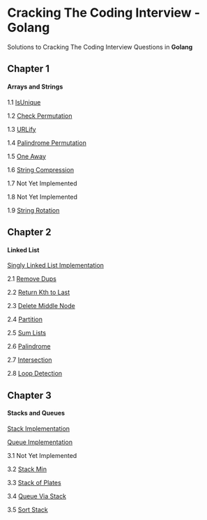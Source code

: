 # Cracking The Coding Interview - Golang
Solutions to Cracking The Coding Interview Questions in **Golang**

## Chapter 1
#### Arrays and Strings
1.1 [IsUnique](https://github.com/procrypt/CrackingTheCodingInterview-Golang/blob/master/Ch-1-Arrays-and-Strings/1.1-IsUnique/isUnique.go)

1.2 [Check Permutation](https://github.com/procrypt/CrackingTheCodingInterview-Golang/blob/master/Ch-1-Arrays-and-Strings/1.2-Check-Permutation/checkPermutation.go)

1.3 [URLify](https://github.com/procrypt/CrackingTheCodingInterview-Golang/blob/master/Ch-1-Arrays-and-Strings/1.3-URLify/URLify.go)

1.4 [Palindrome Permutation](https://github.com/procrypt/CrackingTheCodingInterview-Golang/blob/master/Ch-1-Arrays-and-Strings/1.4-Palindrome-Permutation/palindromePermutation.go)

1.5 [One Away](https://github.com/procrypt/CrackingTheCodingInterview-Golang/blob/master/Ch-1-Arrays-and-Strings/1.5-One-Away/oneAway.go)

1.6 [String Compression](https://github.com/procrypt/CrackingTheCodingInterview-Golang/blob/master/Ch-1-Arrays-and-Strings/1.6-String-Compression/stringCompression.go)

1.7 Not Yet Implemented 

1.8 Not Yet Implemented 

1.9 [String Rotation](https://github.com/procrypt/CrackingTheCodingInterview-Golang/blob/master/Ch-1-Arrays-and-Strings/1.9-String-Rotation/stringRotation.go)

## Chapter 2
#### Linked List
[Singly Linked List Implementation](https://github.com/procrypt/CrackingTheCodingInterview-Golang/blob/master/Ch-2-LinkedList/SinglyLinkedList/singlyLinkedList.go)

2.1 [Remove Dups](https://github.com/procrypt/CrackingTheCodingInterview-Golang/blob/master/Ch-2-LinkedList/2.1-Remove-Dups/removeDups.go)

2.2 [Return Kth to Last](https://github.com/procrypt/CrackingTheCodingInterview-Golang/blob/master/Ch-2-LinkedList/2.2-Return-Kth-to-Last/returnKthToLast.go)

2.3 [Delete Middle Node](https://github.com/procrypt/CrackingTheCodingInterview-Golang/blob/master/Ch-2-LinkedList/2.3-Delete-Middle-Node/deleteMiddleNode.go)

2.4 [Partition](https://github.com/procrypt/CrackingTheCodingInterview-Golang/blob/master/Ch-2-LinkedList/2.4-Partition/Partition.go)

2.5 [Sum Lists](https://github.com/procrypt/CrackingTheCodingInterview-Golang/blob/master/Ch-2-LinkedList/2.5-Sum-Lists/sumLists.go)

2.6 [Palindrome](https://github.com/procrypt/CrackingTheCodingInterview-Golang/blob/master/Ch-2-LinkedList/2.6-Palindrome/palindrome.go)

2.7 [Intersection](https://github.com/procrypt/CrackingTheCodingInterview-Golang/blob/master/Ch-2-LinkedList/2.7-Intersection/intersection.go)

2.8 [Loop Detection](https://github.com/procrypt/CrackingTheCodingInterview-Golang/blob/master/Ch-2-LinkedList/2.8-Loop-Detection/loopDetection.go)

## Chapter 3
#### Stacks and Queues
[Stack Implementation](https://github.com/procrypt/CrackingTheCodingInterview-Golang/blob/master/Ch3-Stacks-and-Queues/Stack/stack.go)

[Queue Implementation](https://github.com/procrypt/CrackingTheCodingInterview-Golang/blob/master/Ch3-Stacks-and-Queues/Queue/queue.go)

3.1 Not Yet Implemented

3.2 [Stack Min](https://github.com/procrypt/CrackingTheCodingInterview-Golang/blob/master/Ch3-Stacks-and-Queues/3.2-Stack-Min/stackMin.go)

3.3 [Stack of Plates](https://github.com/procrypt/CrackingTheCodingInterview-Golang/blob/master/Ch3-Stacks-and-Queues/3.3-Stack-of-Plates/stackOfPlates.go)

3.4 [Queue Via Stack](https://github.com/procrypt/CrackingTheCodingInterview-Golang/blob/master/Ch3-Stacks-and-Queues/3.4-Queue-via-Stacks/queueViaStacks.go)

3.5 [Sort Stack](https://github.com/procrypt/CrackingTheCodingInterview-Golang/blob/master/Ch3-Stacks-and-Queues/3.5-Sort-Stack/sortStack.go)

